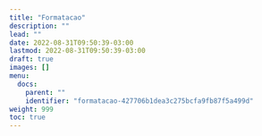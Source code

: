 ```yaml
---
title: "Formatacao"
description: ""
lead: ""
date: 2022-08-31T09:50:39-03:00
lastmod: 2022-08-31T09:50:39-03:00
draft: true
images: []
menu:
  docs:
    parent: ""
    identifier: "formatacao-427706b1dea3c275bcfa9fb87f5a499d"
weight: 999
toc: true
---
```

